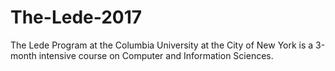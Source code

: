 # The-Lede-2017
The Lede Program at the Columbia University at the City of New York is a 3-month intensive course on Computer and Information Sciences.
